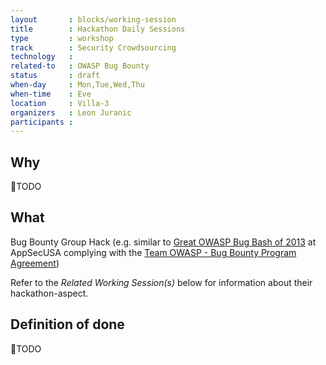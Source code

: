 ```yaml
---
layout       : blocks/working-session
title        : Hackathon Daily Sessions
type         : workshop
track        : Security Crowdsourcing
technology   :
related-to   : OWASP Bug Bounty
status       : draft
when-day     : Mon,Tue,Wed,Thu
when-time    : Eve
location     : Villa-3
organizers   : Leon Juranic
participants :
---
```


## Why

🔧TODO

## What

Bug Bounty Group Hack (e.g. similar to [Great OWASP Bug Bash of 2013](http://2013.appsecusa.org/2013/activities/bug-bounty-group-hack/index.html) at AppSecUSA complying with the [Team OWASP - Bug Bounty Program Agreement](https://docs.google.com/document/d/1rRZ--hH417l1RiIzsXY8PAOjnjEo4fBRZSL-t4U-uJA/edit))

Refer to the _Related Working Session(s)_ below for information about their hackathon-aspect.

## Definition of done

🔧TODO
